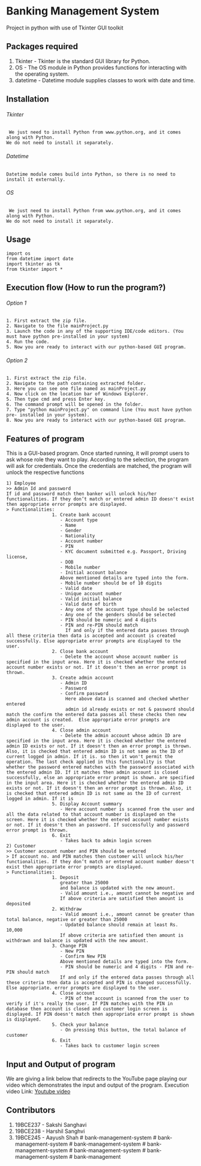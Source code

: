 # Banking Management System
Project in python with use of Tkinter GUI toolkit

## Packages required
1. Tkinter - Tkinter is the standard GUI library for Python.
2. OS - The OS module in Python provides functions for interacting with the operating system.
3. datetime - Datetime module supplies classes to work with date and time.

## Installation
###### Tkinter
```
 We just need to install Python from www.python.org, and it comes along with Python.
We do not need to install it separately.
```
###### Datetime
```
Datetime module comes build into Python, so there is no need to install it externally.
```
###### OS
```
 We just need to install Python from www.python.org, and it comes along with Python.
We do not need to install it separately.
```

## Usage
```
import os
from datetime import date
import tkinter as tk 
from tkinter import *
```

## Execution flow (How to run the program?)
###### Option 1
```
1. First extract the zip file.
2. Navigate to the file mainProject.py
3. Launch the code in any of the supporting IDE/code editors. (You must have python pre-installed in your system)
4. Run the code.
5. Now you are ready to interact with our python-based GUI program.
```
###### Option 2
```
1. First extract the zip file.
2. Navigate to the path containing extracted folder.
3. Here you can see one file named as mainProject.py
4. Now click on the location bar of Windows Explorer.
5. Then type cmd and press Enter key.
6. The command prompt will be opened in the folder.
7. Type "python mainProject.py" on command line (You must have python pre- installed in your system).
8. Now you are ready to interact with our python-based GUI program.
```

## Features of program
This is a GUI-based program. Once started running, it will prompt users to ask whose role they want to play. According to the selection, the program will ask for credentials. Once the credentials are matched, the program will unlock the respective functions
```
1) Employee
>> Admin Id and password
If id and password match then banker will unlock his/her
functionalities. If they don’t match or entered admin ID doesn't exist then appropriate error prompts are displayed.
> Functionalities:
                 1. Create bank account
                    - Account type
                    - Name
                    - Gender
                    - Nationality
                    - Account number
                    - PIN
                    - KYC document submitted e.g. Passport, Driving license, 
                    - DOB
                    - Mobile number
                    - Initial account balance
                    Above mentioned details are typed into the form.
                    - Mobile number should be of 10 digits 
                    - Valid date
                    - Unique account number
                    - Valid initial balance
                    - Valid date of birth
                    - Any one of the account type should be selected 
                    - Any one of the genders should be selected
                    - PIN should be numeric and 4 digits 
                    - PIN and re-PIN should match
                      If and only if the entered data passes through all these criteria then data is accepted and account is created successfully. Else appropriate error prompts are displayed to the user. 
                 2. Close bank account
                    - Delete the account whose account number is specified in the input area. Here it is checked whether the entered account number exists or not. If it doesn't then an error prompt is thrown.
                 3. Create admin account
                    - Admin ID
                    - Password
                    - Confirm password
                      Here above data is scanned and checked whether entered
                      admin id already exists or not & password should match the confirm the entered data passes all these checks then new admin account is created.  Else appropriate error prompts are displayed to the user.
                 4. Close admin account
                    - Delete the admin account whose admin ID are specified in the input area. Here it is checked whether the entered admin ID exists or not. If it doesn't then an error prompt is thrown. Also, it is checked that entered admin ID is not same as the ID of current logged in admin. If it is. so then it won't permit the operation. The last check applied in this functionality is that whether the password entered matches with the password associated with the entered admin ID. If it matches then admin account is closed successfully, else an appropriate error prompt is shown. are specified in the input area. Here it is checked whether the entered admin ID exists or not. If it doesn't then an error prompt is thrown. Also, it is checked that entered admin ID is not same as the ID of current logged in admin. If it is
                 5. Display Account summary
                    - Here account number is scanned from the user and all the data related to that account number is displayed on the screen. Here it is checked whether the entered account number exists or not. If it doesn't then an password. If successfully and password error prompt is thrown.
                 6. Exit
                    - Takes back to admin login screen
2) Customer            
>> Customer account number and PIN should be entered
> If account no. and PIN matches then customer will unlock his/her
functionalities. If they don’t match or entered account number doesn't exist then appropriate error prompts are displayed.
> Functionalities:
                 1. Deposit
                    greater than 25000
                    and balance is updated with the new amount.
                    - Valid amount i.e., amount cannot be negative and
                    If above criteria are satisfied then amount is deposited
                 2. Withdraw
                    - Valid amount i.e., amount cannot be greater than total balance, negative or greater than 25000
                    - Updated balance should remain at least Rs. 10,000
                    If above criteria are satisfied then amount is withdrawn and balance is updated with the new amount.
                 3. Change PIN
                    - New PIN
                    - Confirm New PIN
                    Above mentioned details are typed into the form.
                    - PIN should be numeric and 4 digits - PIN and re-PIN should match
                    If and only if the entered data passes through all these criteria then data is accepted and PIN is changed successfully. Else appropriate. error prompts are displayed to the user.
                 4. Close account
                    - PIN of the account is scanned from the user to verify if it's really the user. If PIN matches with the PIN in database then account is closed and customer login screen is displayed. If PIN doesn't match then appropriate error prompt is shown is displayed.
                 5. Check your balance
                    - On pressing this button, the total balance of customer
                 6. Exit
                    - Takes back to customer login screen
```

## Input and Output of program
We are giving a link below that redirects to the YouTube page playing our video which demonstrates the input and output of the program.
Execution video Link: [Youtube video](https://www.youtube.com/watch?v=ZyakexnOaKA)

## Contributors
1. 19BCE237 - Sakshi Sanghavi
2. 19BCE238 - Harshil Sanghvi
3. 19BCE245 - Aayush Shah
#   b a n k - m a n a g e m e n t - s y s t e m  
 #   b a n k - m a n a g e m e n t - s y s t e m  
 #   b a n k - m a n a g e m e n t - s y s t e m  
 #   b a n k - m a n a g e m e n t - s y s t e m  
 #   b a n k - m a n a g e m e n t - s y s t e m  
 #   b a n k - m a n a g e m e n t - s y s t e m  
 #   b a n k - m a n a g e m e n t  
 